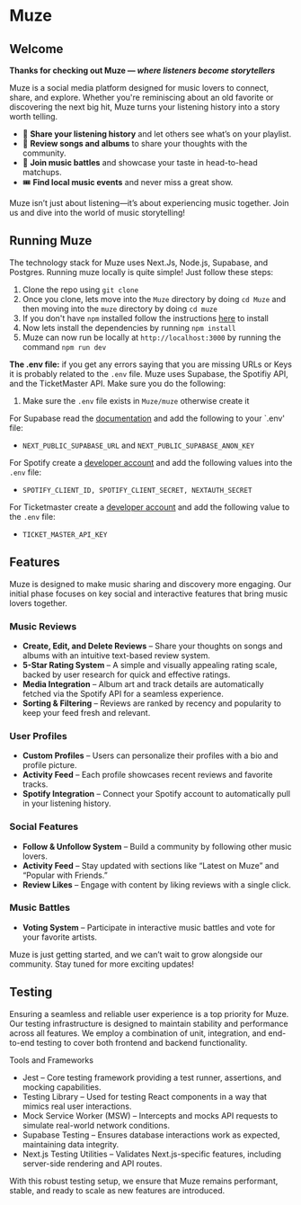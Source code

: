 # Muze
## Welcome
**Thanks for checking out Muze — _where listeners become storytellers_**

Muze is a social media platform designed for music lovers to connect, share, and explore. Whether you're reminiscing about an old favorite or discovering the next big hit, Muze turns your listening history into a story worth telling.

* 🎵 **Share your listening history** and let others see what’s on your playlist.  
* 📝 **Review songs and albums** to share your thoughts with the community.  
* 🎤 **Join music battles** and showcase your taste in head-to-head matchups.  
* 🎟️ **Find local music events** and never miss a great show.

Muze isn’t just about listening—it’s about experiencing music together. Join us and dive into the world of music storytelling!

## Running Muze
The technology stack for Muze uses Next.Js, Node.js, Supabase, and Postgres. Running muze locally is quite simple! Just follow these steps: 
1. Clone the repo using `git clone`
2. Once you clone, lets move into the `Muze` directory by doing `cd Muze` and then moving into the `muze` directory by doing `cd muze`
3. If you don't have `npm` installed follow the instructions [here](https://docs.npmjs.com/downloading-and-installing-node-js-and-npm) to install 
4. Now lets install the dependencies by running `npm install`
5. Muze can now run be locally at `http://localhost:3000` by running the command `npm run dev`

**The .env file:** if you get any errors saying that you are missing URLs or Keys it is probably related to the `.env` file. Muze uses Supabase, the Spotifiy API, and the TicketMaster API.  Make sure you do the following: 
1. Make sure the `.env` file exists in `Muze/muze` otherwise create it

For Supabase read the [documentation](https://supabase.com/docs/guides/getting-started/quickstarts/nextjs) and add the following to your `.env' file:
  * `NEXT_PUBLIC_SUPABASE_URL` and `NEXT_PUBLIC_SUPABASE_ANON_KEY` 

For Spotify create a [developer account](https://developer.spotify.com/documentation/web-api) and add the following values into the `.env` file: 
* `SPOTIFY_CLIENT_ID, SPOTIFY_CLIENT_SECRET, NEXTAUTH_SECRET` 

For Ticketmaster create a [developer account](https://developer.ticketmaster.com/products-and-docs/apis/discovery-api/v2/) and add the following value to the `.env` file: 
* `TICKET_MASTER_API_KEY`

## Features
Muze is designed to make music sharing and discovery more engaging. Our initial phase focuses on key social and interactive features that bring music lovers together.

### Music Reviews

-   **Create, Edit, and Delete Reviews** – Share your thoughts on songs and albums with an intuitive text-based review system.
-   **5-Star Rating System** – A simple and visually appealing rating scale, backed by user research for quick and effective ratings.
-   **Media Integration** – Album art and track details are automatically fetched via the Spotify API for a seamless experience.
-   **Sorting & Filtering** – Reviews are ranked by recency and popularity to keep your feed fresh and relevant.

### User Profiles

-   **Custom Profiles** – Users can personalize their profiles with a bio and profile picture.
-   **Activity Feed** – Each profile showcases recent reviews and favorite tracks.
-   **Spotify Integration** – Connect your Spotify account to automatically pull in your listening history.

### Social Features

-   **Follow & Unfollow System** – Build a community by following other music lovers.
-   **Activity Feed** – Stay updated with sections like “Latest on Muze” and “Popular with Friends.”
-   **Review Likes** – Engage with content by liking reviews with a single click.

### Music Battles

-   **Voting System** – Participate in interactive music battles and vote for your favorite artists.

Muze is just getting started, and we can’t wait to grow alongside our community. Stay tuned for more exciting updates!

## Testing
Ensuring a seamless and reliable user experience is a top priority for Muze. Our testing infrastructure is designed to maintain stability and performance across all features. We employ a combination of unit, integration, and end-to-end testing to cover both frontend and backend functionality.

Tools and Frameworks
* Jest – Core testing framework providing a test runner, assertions, and mocking capabilities.
* Testing Library – Used for testing React components in a way that mimics real user interactions.
* Mock Service Worker (MSW) – Intercepts and mocks API requests to simulate real-world network conditions.
* Supabase Testing – Ensures database interactions work as expected, maintaining data integrity.
* Next.js Testing Utilities – Validates Next.js-specific features, including server-side rendering and API routes.

With this robust testing setup, we ensure that Muze remains performant, stable, and ready to scale as new features are introduced.